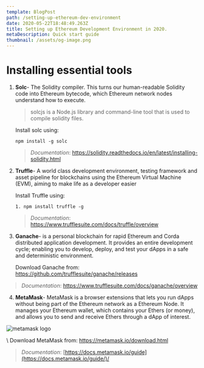 ```yaml
---
template: BlogPost
path: /setting-up-ethereum-dev-environment
date: 2020-05-22T18:48:49.263Z
title: Setting up Ethereum Development Environment in 2020.
metaDescription: Quick start guide
thumbnail: /assets/og-image.png
---
```

<!--StartFragment-->

# Installing essential tools

1. **Solc**- The Solidity compiler. This turns our human-readable Solidity code into Ethereum bytecode, which Ethereum network nodes understand how to execute.

   > solcjs is a Node.js library and command-line tool that is used to compile solidity files.

    Install solc using: 

   ```shell
   npm install -g solc
   ```

   > *Documentation*: <https://solidity.readthedocs.io/en/latest/installing-solidity.html>
2. **Truffle**- A world class development environment, testing framework and asset pipeline for blockchains using the Ethereum Virtual Machine (EVM), aiming to make life as a developer easier 

   Install Truffle using: 

   ```shell
   1. npm install truffle -g
   ```

   > *Documentation*: <https://www.trufflesuite.com/docs/truffle/overview>
3. **Ganache**- is a personal blockchain for rapid Ethereum and Corda distributed application development. It provides an entire development cycle; enabling you to develop, deploy, and test your dApps in a safe and deterministic environment. 

   Download Ganache from: <https://github.com/trufflesuite/ganache/releases>

> *Documentation*: <https://www.trufflesuite.com/docs/ganache/overview> 

4. **MetaMask**-  MetaMask  is a browser extensions that lets you run dApps without being part of the Ethereum network as a Ethereum Node. It manages your Ethereum wallet, which contains your Ethers (or money), and allows you to send and receive Ethers through a dApp of interest. 

![metamask logo](/assets/metamask.png "MetaMask ")

\    Download MetaMask from: <https://metamask.io/download.html>

> *Documentation*: [https://docs.metamask.io/guide](https://docs.metamask.io/guide/)/

